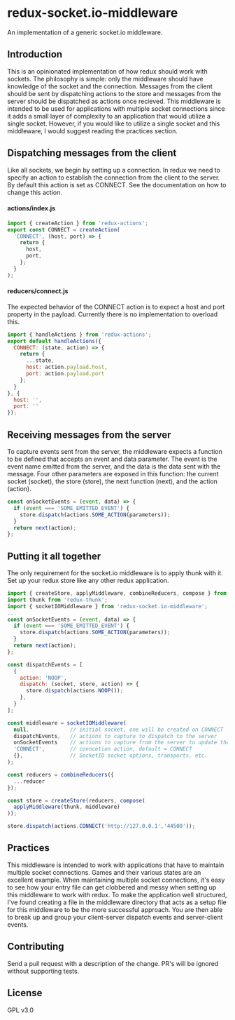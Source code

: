 # redux-socket.io-middleware
An implementation of a generic socket.io middleware.

## Introduction
This is an opinionated implementation of how redux should work with sockets. The philosophy is simple: only the middleware should have
knowledge of the socket and the connection. Messages from the client should be sent by dispatching actions to the store and messages from the server should be dispatched as actions once recieved. This middleware is intended to be used for applications with
multiple socket connections since it adds a small layer of complexity to an application that would utilize a single socket. However,
if you would like to utilize a single socket and this middleware, I would suggest reading the practices section.

## Dispatching messages from the client
Like all sockets, we begin by setting up a connection. In redux we need to specify an action to establish the connection from the client
to the server. By default this action is set as CONNECT. See the documentation on how to change this action.

#### actions/index.js
```javascript
import { createAction } from 'redux-actions';
export const CONNECT = createAction(
  'CONNECT', (host, port) => {
    return {
      host,
      port,
    };
  }
);
```
#### reducers/connect.js
The expected behavior of the CONNECT action is to expect a host and port property in the payload. Currently there is no implementation to
overload this.
```javascript
import { handleActions } from 'redux-actions';
export default handleActions({
  CONNECT: (state, action) => {
    return {
      ...state,
      host: action.payload.host,
      port: action.payload.port
    };
  }
}, {
  host: '',
  port: ''
});
```
## Receiving messages from the server
To capture events sent from the server, the middleware expects a function to be defined that accepts an event and data parameter.
The event is the event name emitted from the server, and the data is the data sent with the message. Four other parameters are exposed
in this function: the current socket (socket), the store (store), the next function (next), and the action (action).
```javascript
const onSocketEvents = (event, data) => {
  if (event === 'SOME_EMITTED_EVENT') {
    store.dispatch(actions.SOME_ACTION(parameters));
  }
  return next(action);
};
```

## Putting it all together
The only requirement for the socket.io middleware is to apply thunk with it. Set up your redux store like any other redux application.
```javascript
import { createStore, applyMiddleware, combineReducers, compose } from 'redux';
import thunk from 'redux-thunk';
import { socketIOMiddleware } from 'redux-socket.io-middleware';
...
const onSocketEvents = (event, data) => {
  if (event === 'SOME_EMITTED_EVENT') {
    store.dispatch(actions.SOME_ACTION(parameters));
  }
  return next(action);
};

const dispatchEvents = [
  {
    action: 'NOOP',
    dispatch: (socket, store, action) => {
      store.dispatch(actions.NOOP());
    },
  }
];

const middleware = socketIOMiddleware(
  null,             // initial socket, one will be created on CONNECT
  dispatchEvents,   // actions to capture to dispatch to the server
  onSocketEvents    // actions to capture from the server to update the store
  'CONNECT',        // conncetion action, default = CONNECT
  {},               // SocketIO socket options, transports, etc.
);

const reducers = combineReducers({
  ...reducer
});

const store = createStore(reducers, compose(
  applyMiddleware(thunk, middleware)
));

store.dispatch(actions.CONNECT('http://127.0.0.1','44500'));
```

## Practices
This middleware is intended to work with applications that have to maintain multiple socket connections. Games and their various
states are an excellent example. When maintaining multiple socket connections, it's easy to see how your entry file can get clobbered
and messy when setting up this middleware to work with redux. To make the application well structured, I've found creating a file
in the middleware directory that acts as a setup file for this middleware to be the more successful approach. You are then able to break up and group your client-server dispatch events and server-client events.

## Contributing
Send a pull request with a description of the change. PR's will be ignored without supporting tests.

## License
GPL v3.0
